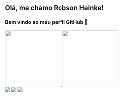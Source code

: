 ## Olá, me chamo Robson Heinke! 
### Bem vindo ao meu perfil GitHub 👋

<div>
  <a href="https://github.com/seu-usuário-aqui">
  <img height="180em" src="https://github-readme-stats.vercel.app/api/top-langs/?username=robsonheinke&layout=compact&langs_count=7&theme=dracula"/>
  <img height="180em" src="https://github-readme-stats.vercel.app/api?username=robsonheinke&show_icons=true&theme=dracula&include_all_commits=true&count_private=true"/>
</div>

<div>
  <a href="https://instagram.com/robsonheinke" target="_blank"><img src="https://img.shields.io/badge/-Instagram-%23E4405F?style=for-the-badge&logo=instagram&logoColor=white" target="_blank"></a>
  <a href = "mailto:robsonheinke@gmail.com"><img src="https://img.shields.io/badge/Gmail-D14836?style=for-the-badge&logo=gmail&logoColor=white" target="_blank"></a>
  <a href="https://www.linkedin.com/in/robsonheinke" target="_blank"><img src="https://img.shields.io/badge/-LinkedIn-%230077B5?style=for-the-badge&logo=linkedin&logoColor=white" target="_blank"></a>   
</div>
